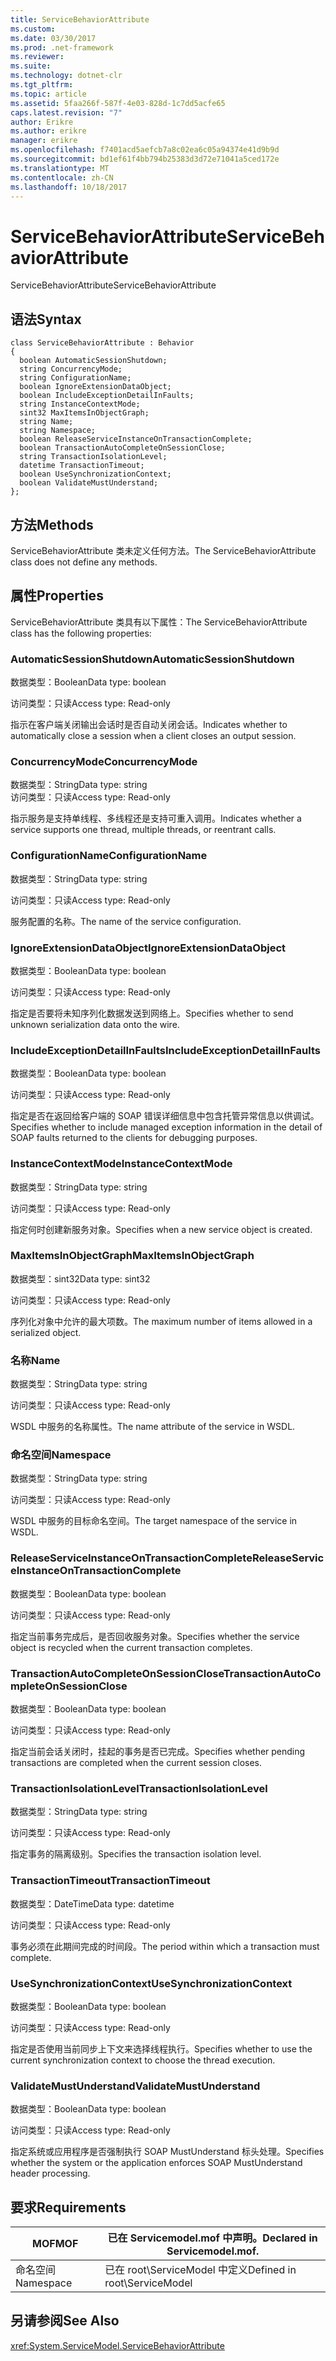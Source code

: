 ```yaml
---
title: ServiceBehaviorAttribute
ms.custom: 
ms.date: 03/30/2017
ms.prod: .net-framework
ms.reviewer: 
ms.suite: 
ms.technology: dotnet-clr
ms.tgt_pltfrm: 
ms.topic: article
ms.assetid: 5faa266f-587f-4e03-828d-1c7dd5acfe65
caps.latest.revision: "7"
author: Erikre
ms.author: erikre
manager: erikre
ms.openlocfilehash: f7401acd5aefcb7a8c02ea6c05a94374e41d9b9d
ms.sourcegitcommit: bd1ef61f4bb794b25383d3d72e71041a5ced172e
ms.translationtype: MT
ms.contentlocale: zh-CN
ms.lasthandoff: 10/18/2017
---
```

# <a name="servicebehaviorattribute"></a><span data-ttu-id="c4f3d-102">ServiceBehaviorAttribute</span><span class="sxs-lookup"><span data-stu-id="c4f3d-102">ServiceBehaviorAttribute</span></span>
<span data-ttu-id="c4f3d-103">ServiceBehaviorAttribute</span><span class="sxs-lookup"><span data-stu-id="c4f3d-103">ServiceBehaviorAttribute</span></span>  
  
## <a name="syntax"></a><span data-ttu-id="c4f3d-104">语法</span><span class="sxs-lookup"><span data-stu-id="c4f3d-104">Syntax</span></span>  
  
```  
class ServiceBehaviorAttribute : Behavior  
{  
  boolean AutomaticSessionShutdown;  
  string ConcurrencyMode;  
  string ConfigurationName;  
  boolean IgnoreExtensionDataObject;  
  boolean IncludeExceptionDetailInFaults;  
  string InstanceContextMode;  
  sint32 MaxItemsInObjectGraph;  
  string Name;  
  string Namespace;  
  boolean ReleaseServiceInstanceOnTransactionComplete;  
  boolean TransactionAutoCompleteOnSessionClose;  
  string TransactionIsolationLevel;  
  datetime TransactionTimeout;  
  boolean UseSynchronizationContext;  
  boolean ValidateMustUnderstand;  
};  
```  
  
## <a name="methods"></a><span data-ttu-id="c4f3d-105">方法</span><span class="sxs-lookup"><span data-stu-id="c4f3d-105">Methods</span></span>  
 <span data-ttu-id="c4f3d-106">ServiceBehaviorAttribute 类未定义任何方法。</span><span class="sxs-lookup"><span data-stu-id="c4f3d-106">The ServiceBehaviorAttribute class does not define any methods.</span></span>  
  
## <a name="properties"></a><span data-ttu-id="c4f3d-107">属性</span><span class="sxs-lookup"><span data-stu-id="c4f3d-107">Properties</span></span>  
 <span data-ttu-id="c4f3d-108">ServiceBehaviorAttribute 类具有以下属性：</span><span class="sxs-lookup"><span data-stu-id="c4f3d-108">The ServiceBehaviorAttribute class has the following properties:</span></span>  
  
### <a name="automaticsessionshutdown"></a><span data-ttu-id="c4f3d-109">AutomaticSessionShutdown</span><span class="sxs-lookup"><span data-stu-id="c4f3d-109">AutomaticSessionShutdown</span></span>  
 <span data-ttu-id="c4f3d-110">数据类型：Boolean</span><span class="sxs-lookup"><span data-stu-id="c4f3d-110">Data type: boolean</span></span>  
  
 <span data-ttu-id="c4f3d-111">访问类型：只读</span><span class="sxs-lookup"><span data-stu-id="c4f3d-111">Access type: Read-only</span></span>  
  
 <span data-ttu-id="c4f3d-112">指示在客户端关闭输出会话时是否自动关闭会话。</span><span class="sxs-lookup"><span data-stu-id="c4f3d-112">Indicates whether to automatically close a session when a client closes an output session.</span></span>  
  
### <a name="concurrencymode"></a><span data-ttu-id="c4f3d-113">ConcurrencyMode</span><span class="sxs-lookup"><span data-stu-id="c4f3d-113">ConcurrencyMode</span></span>  
 <span data-ttu-id="c4f3d-114">数据类型：String</span><span class="sxs-lookup"><span data-stu-id="c4f3d-114">Data type: string</span></span>  
<span data-ttu-id="c4f3d-115">访问类型：只读</span><span class="sxs-lookup"><span data-stu-id="c4f3d-115">Access type: Read-only</span></span>  
  
 <span data-ttu-id="c4f3d-116">指示服务是支持单线程、多线程还是支持可重入调用。</span><span class="sxs-lookup"><span data-stu-id="c4f3d-116">Indicates whether a service supports one thread, multiple threads, or reentrant calls.</span></span>  
  
### <a name="configurationname"></a><span data-ttu-id="c4f3d-117">ConfigurationName</span><span class="sxs-lookup"><span data-stu-id="c4f3d-117">ConfigurationName</span></span>  
 <span data-ttu-id="c4f3d-118">数据类型：String</span><span class="sxs-lookup"><span data-stu-id="c4f3d-118">Data type: string</span></span>  
  
 <span data-ttu-id="c4f3d-119">访问类型：只读</span><span class="sxs-lookup"><span data-stu-id="c4f3d-119">Access type: Read-only</span></span>  
  
 <span data-ttu-id="c4f3d-120">服务配置的名称。</span><span class="sxs-lookup"><span data-stu-id="c4f3d-120">The name of the service configuration.</span></span>  
  
### <a name="ignoreextensiondataobject"></a><span data-ttu-id="c4f3d-121">IgnoreExtensionDataObject</span><span class="sxs-lookup"><span data-stu-id="c4f3d-121">IgnoreExtensionDataObject</span></span>  
 <span data-ttu-id="c4f3d-122">数据类型：Boolean</span><span class="sxs-lookup"><span data-stu-id="c4f3d-122">Data type: boolean</span></span>  
  
 <span data-ttu-id="c4f3d-123">访问类型：只读</span><span class="sxs-lookup"><span data-stu-id="c4f3d-123">Access type: Read-only</span></span>  
  
 <span data-ttu-id="c4f3d-124">指定是否要将未知序列化数据发送到网络上。</span><span class="sxs-lookup"><span data-stu-id="c4f3d-124">Specifies whether to send unknown serialization data onto the wire.</span></span>  
  
### <a name="includeexceptiondetailinfaults"></a><span data-ttu-id="c4f3d-125">IncludeExceptionDetailInFaults</span><span class="sxs-lookup"><span data-stu-id="c4f3d-125">IncludeExceptionDetailInFaults</span></span>  
 <span data-ttu-id="c4f3d-126">数据类型：Boolean</span><span class="sxs-lookup"><span data-stu-id="c4f3d-126">Data type: boolean</span></span>  
  
 <span data-ttu-id="c4f3d-127">访问类型：只读</span><span class="sxs-lookup"><span data-stu-id="c4f3d-127">Access type: Read-only</span></span>  
  
 <span data-ttu-id="c4f3d-128">指定是否在返回给客户端的 SOAP 错误详细信息中包含托管异常信息以供调试。</span><span class="sxs-lookup"><span data-stu-id="c4f3d-128">Specifies whether to include managed exception information in the detail of SOAP faults returned to the clients for debugging purposes.</span></span>  
  
### <a name="instancecontextmode"></a><span data-ttu-id="c4f3d-129">InstanceContextMode</span><span class="sxs-lookup"><span data-stu-id="c4f3d-129">InstanceContextMode</span></span>  
 <span data-ttu-id="c4f3d-130">数据类型：String</span><span class="sxs-lookup"><span data-stu-id="c4f3d-130">Data type: string</span></span>  
  
 <span data-ttu-id="c4f3d-131">访问类型：只读</span><span class="sxs-lookup"><span data-stu-id="c4f3d-131">Access type: Read-only</span></span>  
  
 <span data-ttu-id="c4f3d-132">指定何时创建新服务对象。</span><span class="sxs-lookup"><span data-stu-id="c4f3d-132">Specifies when a new service object is created.</span></span>  
  
### <a name="maxitemsinobjectgraph"></a><span data-ttu-id="c4f3d-133">MaxItemsInObjectGraph</span><span class="sxs-lookup"><span data-stu-id="c4f3d-133">MaxItemsInObjectGraph</span></span>  
 <span data-ttu-id="c4f3d-134">数据类型：sint32</span><span class="sxs-lookup"><span data-stu-id="c4f3d-134">Data type: sint32</span></span>  
  
 <span data-ttu-id="c4f3d-135">访问类型：只读</span><span class="sxs-lookup"><span data-stu-id="c4f3d-135">Access type: Read-only</span></span>  
  
 <span data-ttu-id="c4f3d-136">序列化对象中允许的最大项数。</span><span class="sxs-lookup"><span data-stu-id="c4f3d-136">The maximum number of items allowed in a serialized object.</span></span>  
  
### <a name="name"></a><span data-ttu-id="c4f3d-137">名称</span><span class="sxs-lookup"><span data-stu-id="c4f3d-137">Name</span></span>  
 <span data-ttu-id="c4f3d-138">数据类型：String</span><span class="sxs-lookup"><span data-stu-id="c4f3d-138">Data type: string</span></span>  
  
 <span data-ttu-id="c4f3d-139">访问类型：只读</span><span class="sxs-lookup"><span data-stu-id="c4f3d-139">Access type: Read-only</span></span>  
  
 <span data-ttu-id="c4f3d-140">WSDL 中服务的名称属性。</span><span class="sxs-lookup"><span data-stu-id="c4f3d-140">The name attribute of the service in WSDL.</span></span>  
  
### <a name="namespace"></a><span data-ttu-id="c4f3d-141">命名空间</span><span class="sxs-lookup"><span data-stu-id="c4f3d-141">Namespace</span></span>  
 <span data-ttu-id="c4f3d-142">数据类型：String</span><span class="sxs-lookup"><span data-stu-id="c4f3d-142">Data type: string</span></span>  
  
 <span data-ttu-id="c4f3d-143">访问类型：只读</span><span class="sxs-lookup"><span data-stu-id="c4f3d-143">Access type: Read-only</span></span>  
  
 <span data-ttu-id="c4f3d-144">WSDL 中服务的目标命名空间。</span><span class="sxs-lookup"><span data-stu-id="c4f3d-144">The target namespace of the service in WSDL.</span></span>  
  
### <a name="releaseserviceinstanceontransactioncomplete"></a><span data-ttu-id="c4f3d-145">ReleaseServiceInstanceOnTransactionComplete</span><span class="sxs-lookup"><span data-stu-id="c4f3d-145">ReleaseServiceInstanceOnTransactionComplete</span></span>  
 <span data-ttu-id="c4f3d-146">数据类型：Boolean</span><span class="sxs-lookup"><span data-stu-id="c4f3d-146">Data type: boolean</span></span>  
  
 <span data-ttu-id="c4f3d-147">访问类型：只读</span><span class="sxs-lookup"><span data-stu-id="c4f3d-147">Access type: Read-only</span></span>  
  
 <span data-ttu-id="c4f3d-148">指定当前事务完成后，是否回收服务对象。</span><span class="sxs-lookup"><span data-stu-id="c4f3d-148">Specifies whether the service object is recycled when the current transaction completes.</span></span>  
  
### <a name="transactionautocompleteonsessionclose"></a><span data-ttu-id="c4f3d-149">TransactionAutoCompleteOnSessionClose</span><span class="sxs-lookup"><span data-stu-id="c4f3d-149">TransactionAutoCompleteOnSessionClose</span></span>  
 <span data-ttu-id="c4f3d-150">数据类型：Boolean</span><span class="sxs-lookup"><span data-stu-id="c4f3d-150">Data type: boolean</span></span>  
  
 <span data-ttu-id="c4f3d-151">访问类型：只读</span><span class="sxs-lookup"><span data-stu-id="c4f3d-151">Access type: Read-only</span></span>  
  
 <span data-ttu-id="c4f3d-152">指定当前会话关闭时，挂起的事务是否已完成。</span><span class="sxs-lookup"><span data-stu-id="c4f3d-152">Specifies whether pending transactions are completed when the current session closes.</span></span>  
  
### <a name="transactionisolationlevel"></a><span data-ttu-id="c4f3d-153">TransactionIsolationLevel</span><span class="sxs-lookup"><span data-stu-id="c4f3d-153">TransactionIsolationLevel</span></span>  
 <span data-ttu-id="c4f3d-154">数据类型：String</span><span class="sxs-lookup"><span data-stu-id="c4f3d-154">Data type: string</span></span>  
  
 <span data-ttu-id="c4f3d-155">访问类型：只读</span><span class="sxs-lookup"><span data-stu-id="c4f3d-155">Access type: Read-only</span></span>  
  
 <span data-ttu-id="c4f3d-156">指定事务的隔离级别。</span><span class="sxs-lookup"><span data-stu-id="c4f3d-156">Specifies the transaction isolation level.</span></span>  
  
### <a name="transactiontimeout"></a><span data-ttu-id="c4f3d-157">TransactionTimeout</span><span class="sxs-lookup"><span data-stu-id="c4f3d-157">TransactionTimeout</span></span>  
 <span data-ttu-id="c4f3d-158">数据类型：DateTime</span><span class="sxs-lookup"><span data-stu-id="c4f3d-158">Data type: datetime</span></span>  
  
 <span data-ttu-id="c4f3d-159">访问类型：只读</span><span class="sxs-lookup"><span data-stu-id="c4f3d-159">Access type: Read-only</span></span>  
  
 <span data-ttu-id="c4f3d-160">事务必须在此期间完成的时间段。</span><span class="sxs-lookup"><span data-stu-id="c4f3d-160">The period within which a transaction must complete.</span></span>  
  
### <a name="usesynchronizationcontext"></a><span data-ttu-id="c4f3d-161">UseSynchronizationContext</span><span class="sxs-lookup"><span data-stu-id="c4f3d-161">UseSynchronizationContext</span></span>  
 <span data-ttu-id="c4f3d-162">数据类型：Boolean</span><span class="sxs-lookup"><span data-stu-id="c4f3d-162">Data type: boolean</span></span>  
  
 <span data-ttu-id="c4f3d-163">访问类型：只读</span><span class="sxs-lookup"><span data-stu-id="c4f3d-163">Access type: Read-only</span></span>  
  
 <span data-ttu-id="c4f3d-164">指定是否使用当前同步上下文来选择线程执行。</span><span class="sxs-lookup"><span data-stu-id="c4f3d-164">Specifies whether to use the current synchronization context to choose the thread execution.</span></span>  
  
### <a name="validatemustunderstand"></a><span data-ttu-id="c4f3d-165">ValidateMustUnderstand</span><span class="sxs-lookup"><span data-stu-id="c4f3d-165">ValidateMustUnderstand</span></span>  
 <span data-ttu-id="c4f3d-166">数据类型：Boolean</span><span class="sxs-lookup"><span data-stu-id="c4f3d-166">Data type: boolean</span></span>  
  
 <span data-ttu-id="c4f3d-167">访问类型：只读</span><span class="sxs-lookup"><span data-stu-id="c4f3d-167">Access type: Read-only</span></span>  
  
 <span data-ttu-id="c4f3d-168">指定系统或应用程序是否强制执行 SOAP MustUnderstand 标头处理。</span><span class="sxs-lookup"><span data-stu-id="c4f3d-168">Specifies whether the system or the application enforces SOAP MustUnderstand header processing.</span></span>  
  
## <a name="requirements"></a><span data-ttu-id="c4f3d-169">要求</span><span class="sxs-lookup"><span data-stu-id="c4f3d-169">Requirements</span></span>  
  
|<span data-ttu-id="c4f3d-170">MOF</span><span class="sxs-lookup"><span data-stu-id="c4f3d-170">MOF</span></span>|<span data-ttu-id="c4f3d-171">已在 Servicemodel.mof 中声明。</span><span class="sxs-lookup"><span data-stu-id="c4f3d-171">Declared in Servicemodel.mof.</span></span>|  
|---------|-----------------------------------|  
|<span data-ttu-id="c4f3d-172">命名空间</span><span class="sxs-lookup"><span data-stu-id="c4f3d-172">Namespace</span></span>|<span data-ttu-id="c4f3d-173">已在 root\ServiceModel 中定义</span><span class="sxs-lookup"><span data-stu-id="c4f3d-173">Defined in root\ServiceModel</span></span>|  
  
## <a name="see-also"></a><span data-ttu-id="c4f3d-174">另请参阅</span><span class="sxs-lookup"><span data-stu-id="c4f3d-174">See Also</span></span>  
 <xref:System.ServiceModel.ServiceBehaviorAttribute>
